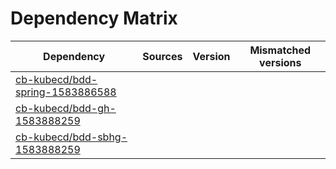 # Dependency Matrix

Dependency | Sources | Version | Mismatched versions
---------- | ------- | ------- | -------------------
[cb-kubecd/bdd-spring-1583886588](https://github.com/cb-kubecd/bdd-spring-1583886588.git) |  | []() | 
[cb-kubecd/bdd-gh-1583888259](https://github.com/cb-kubecd/bdd-gh-1583888259.git) |  | []() | 
[cb-kubecd/bdd-sbhg-1583888259](https://github.com/cb-kubecd/bdd-sbhg-1583888259.git) |  | []() | 
